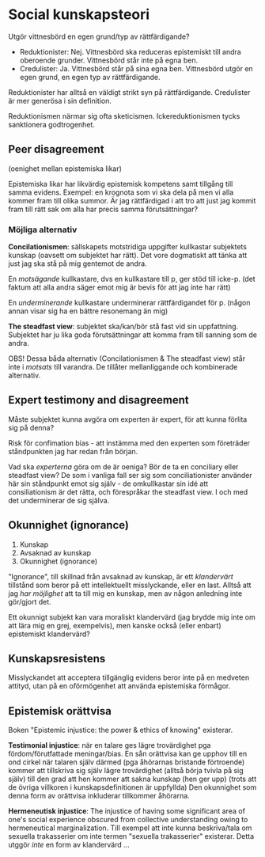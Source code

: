 # Social kunskapsteori

Utgör vittnesbörd en egen grund/typ av rättfärdigande?

- Reduktionister: Nej. Vittnesbörd ska reduceras epistemiskt till andra oberoende grunder. Vittnesbörd står inte på egna ben.
- Credulister: Ja. Vittnesbörd står på sina egna ben. Vittnesbörd utgör en egen grund, en egen typ av rättfärdigande.

Reduktionister har alltså en väldigt strikt syn på rättfärdigande. Credulister är mer generösa i sin definition.

Reduktionismen närmar sig ofta sketicismen. Ickereduktionismen tycks sanktionera godtrogenhet.

## Peer disagreement

(oenighet mellan epistemiska likar)

Epistemiska likar har likvärdig epistemisk kompetens samt tillgång till samma evidens. Exempel: en krognota som vi ska dela på men vi alla kommer fram till olika summor. Är jag rättfärdigad i att tro att just jag kommit fram till rätt sak om alla har precis samma förutsättningar?

### Möjliga alternativ

**Concilationismen**: sällskapets motstridiga uppgifter kullkastar subjektets kunskap (oavsett om subjektet har rätt). Det vore dogmatiskt att tänka att just jag ska stå på mig gentemot de andra.  

En *motsägande* kullkastare, dvs en kullkastare till p, ger stöd till icke-p. (det faktum att alla andra säger emot mig är bevis för att jag inte har rätt)

En *underminerande* kullkastare underminerar rättfärdigandet för p. (någon annan visar sig ha en bättre resonemang än mig)

**The steadfast view**: subjektet ska/kan/bör stå fast vid sin uppfattning. Subjektet har ju lika goda förutsättningar att komma fram till sanning som de andra.

OBS! Dessa båda alternativ (Concilationismen & The steadfast view) står inte i *motsats* till varandra. De tillåter mellanliggande och kombinerade alternativ.

## Expert testimony and disagreement

Måste subjektet kunna avgöra om experten är expert, för att kunna förlita sig på denna?

Risk för confimation bias - att instämma med den experten som företräder ståndpunkten jag har redan från början.

Vad ska *experterna* göra om de är oeniga? Bör de ta en conciliary eller steadfast view? De som i vanliga fall ser sig som conciliationister använder här sin ståndpunkt emot sig själv - de omkullkastar sin idé att consiliationism är det rätta, och förespråkar the steadfast view. I och med det underminerar de sig själva.

## Okunnighet (ignorance)

1. Kunskap
2. Avsaknad av kunskap
3. Okunnighet (ignorance)

"Ignorance", till skillnad från avsaknad av kunskap, är ett *klandervärt* tillstånd som beror på ett intellektuellt misslyckande, eller en last. Alltså att jag *har möjlighet* att ta till mig en kunskap, men av någon anledning inte gör/gjort det.

Ett okunnigt subjekt kan vara moraliskt klandervärd (jag brydde mig inte om att lära mig en grej, exempelvis), men kanske också (eller enbart) epistemiskt klandervärd?

## Kunskapsresistens

Misslyckandet att acceptera tillgänglig evidens beror inte på en medveten attityd, utan på en oförmögenhet att använda epistemiska förmågor.

## Epistemisk orättvisa

Boken "Epistemic injustice: the power & ethics of knowing" existerar.

**Testimonial injustice**: när en talare ges lägre trovärdighet pga fördom/förutfattade meningar/bias. En sån orättvisa kan ge upphov till en ond cirkel när talaren själv därmed (pga åhörarnas bristande förtroende) kommer att tillskriva sig själv lägre trovärdighet (alltså börja tvivla på sig själv) till den grad att hen kommer att sakna kunskap (hen ger upp) (trots att de övriga villkoren i kunskapsdefinitionen är uppfyllda) Den okunnighet som denna form av orättvisa inkluderar tillkommer åhörarna.

**Hermeneutisk injustice**: The injustice of having some significant area of one's social experience obscured from collective understanding owing to hermeneutical marginalization. Till exempel att inte kunna beskriva/tala om sexuella trakasserier om inte termen "sexuella trakasserier" existerar. Detta utggör *inte* en form av klandervärd ...
